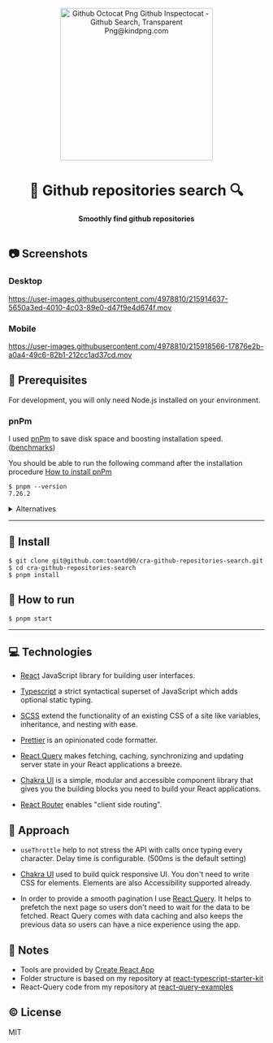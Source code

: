 <div align="center">
  <br>
  <img src="https://www.kindpng.com/picc/m/694-6944052_github-octocat-png-github-inspectocat-github-search-transparent.png" alt="Github Octocat Png Github Inspectocat - Github Search, Transparent Png@kindpng.com" width="300px">
  <h1>🔎  Github repositories search  🔍</h1>
  <strong>Smoothly find github repositories</strong>
</div>
<br>

## 📷 Screenshots


### Desktop
https://user-images.githubusercontent.com/4978810/215914637-5650a3ed-4010-4c03-89e0-d47f9e4d674f.mov

### Mobile
https://user-images.githubusercontent.com/4978810/215918566-17876e2b-a0a4-49c6-82b1-212cc1ad37cd.mov


## 📖 Prerequisites

For development, you will only need Node.js installed on your environment.

### pnPm

I used [pnPm](https://pnpm.io/) to save disk space and boosting installation speed. ([benchmarks](https://pnpm.io/benchmarks))

You should be able to run the following command after the installation procedure [How to install pnPm](https://pnpm.io/installation)

    $ pnpm --version
    7.26.2

<details>
  <summary>Alternatives</summary>

<br>

### Node

[Node](http://nodejs.org/) is really easy to install & now include [NPM](https://npmjs.org/).

You should be able to run the following command after the installation procedure [How to install Node.js](https://nodejs.dev/en/learn/how-to-install-nodejs/) .

    $ node --version
    v18.13.0

    $ npm --version
    8.19.3

### Yarn

[Yarn](https://yarnpkg.com/) is a package manager.
You should be able to run the following command after the installation procedure [How to install Yarn](https://yarnpkg.com/getting-started/install) .

    $ yarn --version
    1.22.10
</details>

---

## 🚧 Install

    $ git clone git@github.com:toantd90/cra-github-repositories-search.git
    $ cd cra-github-repositories-search
    $ pnpm install

## 👷 How to run

    $ pnpm start

---

## 💻 Technologies

- [React](https://reactjs.org/) JavaScript library for building user interfaces.

- [Typescript](https://www.typescriptlang.org/) a strict syntactical superset of JavaScript which adds optional static typing.

- [SCSS](https://sass-lang.com/) extend the functionality of an existing CSS of a site like variables, inheritance, and nesting with ease.

- [Prettier](https://prettier.io/) is an opinionated code formatter.

- [React Query](https://react-query-v3.tanstack.com/) makes fetching, caching, synchronizing and updating server state in your React applications a breeze.

- [Chakra UI](https://chakra-ui.com/) is a simple, modular and accessible component library that gives you the building blocks you need to build your React applications.

- [React Router](https://reactrouter.com/en/main) enables "client side routing".

## 🚶 Approach

- `useThrottle` help to not stress the API with calls once typing every character. Delay time is configurable. (500ms is the default setting)

- [Chakra UI](https://chakra-ui.com/) used to build quick responsive UI. You don't need to write CSS for elements. Elements are also Accessibility supported already.

- In order to provide a smooth pagination I use [React Query](https://react-query-v3.tanstack.com/). It helps to prefetch the next page so users don't need to wait for the data to be fetched. React Query comes with data caching and also keeps the previous data so users can have a nice experience using the app.

## 📔 Notes

- Tools are provided by [Create React App](https://create-react-app.dev/)
- Folder structure is based on my repository at [react-typescript-starter-kit](https://github.com/toantd90/react-typescript-starter-kit)
- React-Query code from my repository at [react-query-examples
](https://github.com/toantd90/react-query-examples)

## ©️ License
MIT

